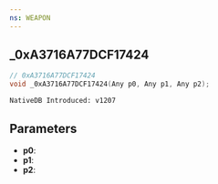 ```yaml
---
ns: WEAPON
---
```

## _0xA3716A77DCF17424

```c
// 0xA3716A77DCF17424
void _0xA3716A77DCF17424(Any p0, Any p1, Any p2);
```

```
NativeDB Introduced: v1207
```

## Parameters
* **p0**:
* **p1**:
* **p2**:
